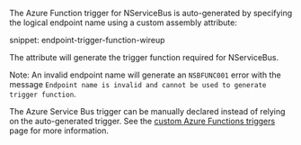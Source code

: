 The Azure Function trigger for NServiceBus is auto-generated by specifying the logical endpoint name using a custom assembly attribute:

snippet: endpoint-trigger-function-wireup

The attribute will generate the trigger function required for NServiceBus.

Note: An invalid endpoint name will generate an `NSBFUNC001` error with the message `Endpoint name is invalid and cannot be used to generate trigger function`.

The Azure Service Bus trigger can be manually declared instead of relying on the auto-generated trigger. See the [custom Azure Functions triggers](/nservicebus/hosting/azure-functions/custom-triggers.md) page for more information.